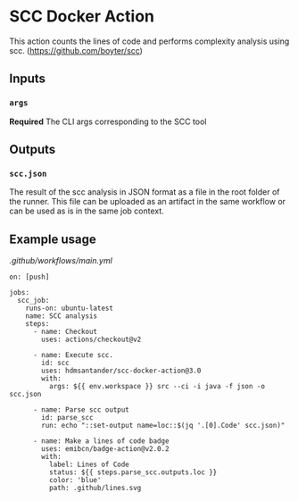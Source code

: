 # SCC Docker Action

This action counts the lines of code and performs complexity analysis using scc. (https://github.com/boyter/scc)

## Inputs

### `args`

**Required** The CLI args corresponding to the SCC tool

## Outputs

### `scc.json`

The result of the scc analysis in JSON format as a file in the root folder of the runner. This file can be uploaded as an artifact in the same workflow or can be used as is in the same job context.

## Example usage

_.github/workflows/main.yml_

```
on: [push]

jobs:
  scc_job:
    runs-on: ubuntu-latest
    name: SCC analysis
    steps:
      - name: Checkout
        uses: actions/checkout@v2
        
      - name: Execute scc.
        id: scc
        uses: hdmsantander/scc-docker-action@3.0
        with:
          args: ${{ env.workspace }} src --ci -i java -f json -o scc.json

      - name: Parse scc output
        id: parse_scc
        run: echo "::set-output name=loc::$(jq '.[0].Code' scc.json)"

      - name: Make a lines of code badge
        uses: emibcn/badge-action@v2.0.2
        with:
          label: Lines of Code
          status: ${{ steps.parse_scc.outputs.loc }}
          color: 'blue'
          path: .github/lines.svg
```
